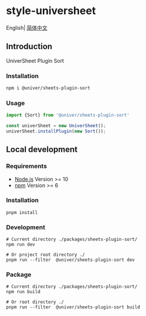 # style-universheet

English| [简体中文](./README-zh.md)

## Introduction

UniverSheet Plugin Sort

### Installation

```bash
npm i @univer/sheets-plugin-sort
```

### Usage

```js
import {Sort} from '@univer/sheets-plugin-sort'

const univerSheet = new UniverSheet();
univerSheet.installPlugin(new Sort());
```

## Local development

### Requirements

-   [Node.js](https://nodejs.org/en/) Version >= 10
-   [npm](https://www.npmjs.com/) Version >= 6

### Installation

```
pnpm install
```

### Development

```
# Current directory ./packages/sheets-plugin-sort/
npm run dev

# Or project root directory ./
pnpm run --filter  @univer/sheets-plugin-sort dev
```

### Package

```
# Current directory ./packages/sheets-plugin-sort/
npm run build

# Or root directory ./
pnpm run --filter  @univer/sheets-plugin-sort build
```
